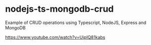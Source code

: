 # nodejs-ts-mongodb-crud
Example of CRUD operations using Typescript, NodeJS, Express and MongoDB 

https://www.youtube.com/watch?v=UipIQ81kabs